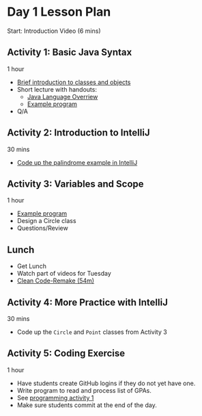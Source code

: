 # Day 1 Lesson Plan

Start: Introduction Video (6 mins)

## Activity 1: Basic Java Syntax

1 hour

- [Brief introduction to classes and objects](../activities/activity1-1classesObjects.md)
- Short lecture with handouts:
	- [Java Language Overriew](../cheatsheets/javaBasics.md)
	- [Example program](../activities/activity1-1basicJavaSyntax.md)
- Q/A

## Activity 2: Introduction to IntelliJ

30 mins

- [Code up the palindrome example in IntelliJ](../activities/activity1-2palindrome.md)

## Activity 3: Variables and Scope

1 hour

- [Example program](../activities/activity1-3circleClass.md)
- Design a Circle class
- Questions/Review

## Lunch

- Get Lunch
- Watch part of videos for Tuesday
- [Clean Code-Remake (54m)](videos/01-clean_code.md)

## Activity 4: More Practice with IntelliJ

30 mins

- Code up the `Circle` and `Point` classes from Activity 3

## Activity 5: Coding Exercise

1 hour

- Have students create GitHub logins if they do not yet have one.
- Write program to read and process list of GPAs.
- See [programming activity 1](../activities/activity1-5gpaCalculator.md)
- Make sure students commit at the end of the day.
